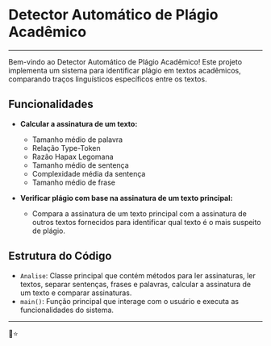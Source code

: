 # Detector Automático de Plágio Acadêmico
---

Bem-vindo ao Detector Automático de Plágio Acadêmico! Este projeto implementa um sistema para identificar plágio em textos acadêmicos, comparando traços linguísticos específicos entre os textos.

## Funcionalidades

- **Calcular a assinatura de um texto:**
  - Tamanho médio de palavra
  - Relação Type-Token
  - Razão Hapax Legomana
  - Tamanho médio de sentença
  - Complexidade média da sentença
  - Tamanho médio de frase

- **Verificar plágio com base na assinatura de um texto principal:**
  - Compara a assinatura de um texto principal com a assinatura de outros textos fornecidos para identificar qual texto é o mais suspeito de plágio.

## Estrutura do Código

- `Analise`: Classe principal que contém métodos para ler assinaturas, ler textos, separar sentenças, frases e palavras, calcular a assinatura de um texto e comparar assinaturas.
- `main()`: Função principal que interage com o usuário e executa as funcionalidades do sistema.

---

🚀⭐

